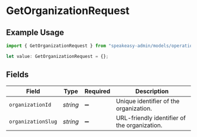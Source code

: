 # GetOrganizationRequest

## Example Usage

```typescript
import { GetOrganizationRequest } from "speakeasy-admin/models/operations";

let value: GetOrganizationRequest = {};
```

## Fields

| Field                                        | Type                                         | Required                                     | Description                                  |
| -------------------------------------------- | -------------------------------------------- | -------------------------------------------- | -------------------------------------------- |
| `organizationId`                             | *string*                                     | :heavy_minus_sign:                           | Unique identifier of the organization.       |
| `organizationSlug`                           | *string*                                     | :heavy_minus_sign:                           | URL-friendly identifier of the organization. |